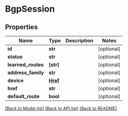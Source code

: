 # BgpSession


## Properties
Name | Type | Description | Notes
------------ | ------------- | ------------- | -------------
**id** | **str** |  | [optional] 
**status** | **str** |  | [optional] 
**learned_routes** | **[str]** |  | [optional] 
**address_family** | **str** |  | [optional] 
**device** | [**Href**](Href.md) |  | [optional] 
**href** | **str** |  | [optional] 
**default_route** | **bool** |  | [optional] 

[[Back to Model list]](../README.md#documentation-for-models) [[Back to API list]](../README.md#documentation-for-api-endpoints) [[Back to README]](../README.md)


